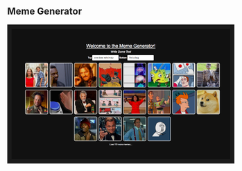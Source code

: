 ## Meme Generator

<img src="./meme-gen.png" alt="meme-generator" width="650" height="300" border="10" />
